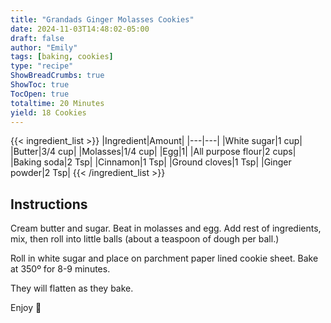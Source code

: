 ```yaml
---
title: "Grandads Ginger Molasses Cookies"
date: 2024-11-03T14:48:02-05:00
draft: false
author: "Emily"
tags: [baking, cookies]
type: "recipe"
ShowBreadCrumbs: true
ShowToc: true
TocOpen: true
totaltime: 20 Minutes
yield: 18 Cookies
---
```


{{< ingredient_list >}}
|Ingredient|Amount|
|---|---|
|White sugar|1 cup|
|Butter|3/4 cup|
|Molasses|1/4 cup|
|Egg|1|
|All purpose flour|2 cups|
|Baking soda|2 Tsp|
|Cinnamon|1 Tsp|
|Ground cloves|1 Tsp|
|Ginger powder|2 Tsp|
{{< /ingredient_list >}}

## Instructions

Cream butter and sugar. Beat in molasses and egg. Add rest of ingredients, mix, then roll into little balls (about a teaspoon of dough per ball.)

Roll in white sugar and place on parchment paper lined cookie sheet. Bake at 350º for 8-9 minutes.

They will flatten as they bake.

Enjoy 🙂